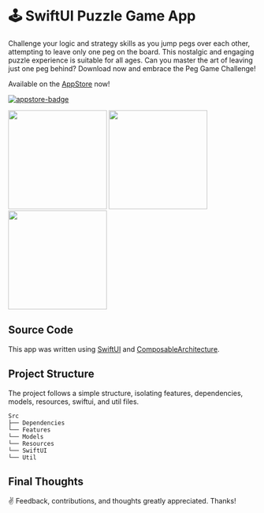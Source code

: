 # 🕹️ SwiftUI Puzzle Game App

Challenge your logic and strategy skills as you jump pegs over each other, attempting to leave only one peg on the board. This nostalgic and engaging puzzle experience is suitable for all ages. Can you master the art of leaving just one peg behind? Download now and embrace the Peg Game Challenge!

Available on the [AppStore](https://apps.apple.com/us/app/peg-puzzle-classic/id6469359729) now!

[![appstore-badge](https://github.com/user-attachments/assets/f795f0ec-e104-4983-a696-dd6d6c503705)](https://apps.apple.com/us/app/peg-puzzle-classic/id6469359729)

<img width="200" src="https://github.com/kodydeda4/PegPuzzleClassic/assets/45678211/c6d02a78-438b-489a-b1b3-1ca5f5c456f6"/>
<img width="200" src="https://github.com/kodydeda4/PegPuzzleClassic/assets/45678211/802c45ff-e4eb-4448-b317-c3167f4c7263"/>
<img width="200" src="https://github.com/kodydeda4/PegPuzzleClassic/assets/45678211/271df723-a8a0-4bff-8f66-22b26aa4644f"/>

## Source Code

This app was written using [SwiftUI](https://developer.apple.com/documentation/swiftui) and [ComposableArchitecture](https://github.com/pointfreeco/swift-composable-architecture). 

## Project Structure

The project follows a simple structure, isolating features, dependencies, models, resources, swiftui, and util files.

```
Src
├── Dependencies
└── Features
└── Models
└── Resources
└── SwiftUI
└── Util
```

## Final Thoughts

✌️ Feedback, contributions, and thoughts greatly appreciated. Thanks!
